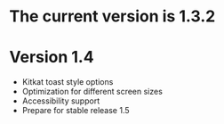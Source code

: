 The current version is 1.3.2
==========================


Version 1.4
===========
- Kitkat toast style options
- Optimization for different screen sizes
- Accessibility support
- Prepare for stable release 1.5 
